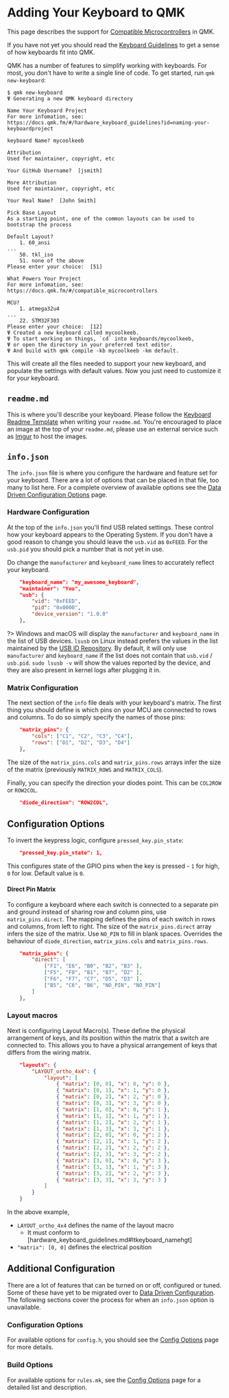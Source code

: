 # Adding Your Keyboard to QMK

This page describes the support for [Compatible Microcontrollers](compatible_microcontrollers.md) in QMK.

If you have not yet you should read the [Keyboard Guidelines](hardware_keyboard_guidelines.md) to get a sense of how keyboards fit into QMK.


QMK has a number of features to simplify working with keyboards. For most, you don't have to write a single line of code. To get started, run `qmk new-keyboard`:

```
$ qmk new-keyboard
Ψ Generating a new QMK keyboard directory

Name Your Keyboard Project
For more infomation, see:
https://docs.qmk.fm/#/hardware_keyboard_guidelines?id=naming-your-keyboardproject

keyboard Name? mycoolkeeb

Attribution
Used for maintainer, copyright, etc

Your GitHub Username?  [jsmith] 

More Attribution
Used for maintainer, copyright, etc

Your Real Name?  [John Smith] 

Pick Base Layout
As a starting point, one of the common layouts can be used to bootstrap the process

Default Layout? 
	1. 60_ansi
...
	50. tkl_iso
	51. none of the above
Please enter your choice:  [51] 

What Powers Your Project
For more infomation, see:
https://docs.qmk.fm/#/compatible_microcontrollers

MCU? 
	1. atmega32u4
...
	22. STM32F303
Please enter your choice:  [12]
Ψ Created a new keyboard called mycoolkeeb.
Ψ To start working on things, `cd` into keyboards/mycoolkeeb,
Ψ or open the directory in your preferred text editor.
Ψ And build with qmk compile -kb mycoolkeeb -km default.
```

This will create all the files needed to support your new keyboard, and populate the settings with default values. Now you just need to customize it for your keyboard.

## `readme.md`

This is where you'll describe your keyboard. Please follow the [Keyboard Readme Template](documentation_templates.md#keyboard-readmemd-template) when writing your `readme.md`. You're encouraged to place an image at the top of your `readme.md`, please use an external service such as [Imgur](https://imgur.com) to host the images.

## `info.json`

The `info.json` file is where you configure the hardware and feature set for your keyboard. There are a lot of options that can be placed in that file, too many to list here. For a complete overview of available options see the [Data Driven Configuration Options](reference_info_json.md) page.

### Hardware Configuration

At the top of the `info.json` you'll find USB related settings. These control how your keyboard appears to the Operating System. If you don't have a good reason to change you should leave the `usb.vid` as `0xFEED`. For the `usb.pid` you should pick a number that is not yet in use.

Do change the `manufacturer` and `keyboard_name` lines to accurately reflect your keyboard.

```json
    "keyboard_name": "my_awesome_keyboard",
    "maintainer": "You",
    "usb": {
        "vid": "0xFEED",
        "pid": "0x0000",
        "device_version": "1.0.0"
    },
```

?> Windows and macOS will display the `manufacturer` and `keyboard_name` in the list of USB devices. `lsusb` on Linux instead prefers the values in the list maintained by the [USB ID Repository](http://www.linux-usb.org/usb-ids.html). By default, it will only use `manufacturer` and `keyboard_name` if the list does not contain that `usb.vid` / `usb.pid`. `sudo lsusb -v` will show the values reported by the device, and they are also present in kernel logs after plugging it in.


### Matrix Configuration

The next section of the `info` file deals with your keyboard's matrix. The first thing you should define is which pins on your MCU are connected to rows and columns. To do so simply specify the names of those pins:

```json
    "matrix_pins": {
        "cols": ["C1", "C2", "C3", "C4"],
        "rows": ["D1", "D2", "D3", "D4"]
    },
```

The size of the `matrix_pins.cols` and `matrix_pins.rows` arrays infer the size of the matrix (previously `MATRIX_ROWS` and `MATRIX_COLS`). 

Finally, you can specify the direction your diodes point. This can be `COL2ROW` or `ROW2COL`.

```json
    "diode_direction": "ROW2COL",
```

## Configuration Options

To invert the keypress logic, configure `pressed_key.pin_state`:

```json
    "pressed_key.pin_state": 1,
```

This configures state of the GPIO pins when the key is pressed - `1` for high, `0` for low. Default value is `0`.

#### Direct Pin Matrix
To configure a keyboard where each switch is connected to a separate pin and ground instead of sharing row and column pins, use `matrix_pins.direct`. The mapping defines the pins of each switch in rows and columns, from left to right. The size of the `matrix_pins.direct` array infers the size of the matrix. Use `NO_PIN` to fill in blank spaces. Overrides the behaviour of `diode_direction`, `matrix_pins.cols` and `matrix_pins.rows`.

```json
    "matrix_pins": {
        "direct": [
            ["F1", "E6", "B0", "B2", "B3" ],
            ["F5", "F0", "B1", "B7", "D2" ],
            ["F6", "F7", "C7", "D5", "D3" ],
            ["B5", "C6", "B6", "NO_PIN", "NO_PIN"]
        ]
    },
```

### Layout macros

Next is configuring Layout Macro(s). These define the physical arrangement of keys, and its position within the matrix that a switch are connected to. This allows you to have a physical arrangement of keys that differs from the wiring matrix.

```json
    "layouts": {
        "LAYOUT_ortho_4x4": {
            "layout": [
                { "matrix": [0, 0], "x": 0, "y": 0 },
                { "matrix": [0, 1], "x": 1, "y": 0 },
                { "matrix": [0, 2], "x": 2, "y": 0 },
                { "matrix": [0, 3], "x": 3, "y": 0 },
                { "matrix": [1, 0], "x": 0, "y": 1 },
                { "matrix": [1, 1], "x": 1, "y": 1 },
                { "matrix": [1, 2], "x": 2, "y": 1 },
                { "matrix": [1, 3], "x": 3, "y": 1 },
                { "matrix": [2, 0], "x": 0, "y": 2 },
                { "matrix": [2, 1], "x": 1, "y": 2 },
                { "matrix": [2, 2], "x": 2, "y": 2 },
                { "matrix": [2, 3], "x": 3, "y": 2 },
                { "matrix": [3, 0], "x": 0, "y": 3 },
                { "matrix": [3, 1], "x": 1, "y": 3 },
                { "matrix": [3, 2], "x": 2, "y": 3 },
                { "matrix": [3, 3], "x": 3, "y": 3 }
            ]
        }
    }

```

In the above example, 

* `LAYOUT_ortho_4x4` defines the name of the layout macro
  * It must conform to [hardware_keyboard_guidelines.md#ltkeyboard_namehgt]
* `"matrix": [0, 0]` defines the electrical position

## Additional Configuration

There are a lot of features that can be turned on or off, configured or tuned. Some of these have yet to be migrated over to [Data Driven Configuration](data_driven_config.md). The following sections cover the process for when an `info.json` option is unavailable.

### Configuration Options

For available options for `config.h`, you should see the [Config Options](config_options.md) page for more details.

### Build Options

For available options for `rules.mk`, see the [Config Options](config_options.md#feature-options) page for a detailed list and description.
